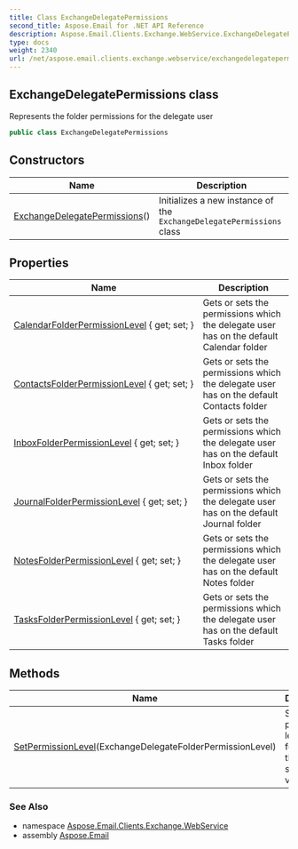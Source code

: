 ```yaml
---
title: Class ExchangeDelegatePermissions
second_title: Aspose.Email for .NET API Reference
description: Aspose.Email.Clients.Exchange.WebService.ExchangeDelegatePermissions class. Represents the folder permissions for the delegate user
type: docs
weight: 2340
url: /net/aspose.email.clients.exchange.webservice/exchangedelegatepermissions/
---
```

## ExchangeDelegatePermissions class

Represents the folder permissions for the delegate user

```csharp
public class ExchangeDelegatePermissions
```

## Constructors

| Name | Description |
| --- | --- |
| [ExchangeDelegatePermissions](exchangedelegatepermissions/)() | Initializes a new instance of the `ExchangeDelegatePermissions` class |

## Properties

| Name | Description |
| --- | --- |
| [CalendarFolderPermissionLevel](../../aspose.email.clients.exchange.webservice/exchangedelegatepermissions/calendarfolderpermissionlevel/) { get; set; } | Gets or sets the permissions which the delegate user has on the default Calendar folder |
| [ContactsFolderPermissionLevel](../../aspose.email.clients.exchange.webservice/exchangedelegatepermissions/contactsfolderpermissionlevel/) { get; set; } | Gets or sets the permissions which the delegate user has on the default Contacts folder |
| [InboxFolderPermissionLevel](../../aspose.email.clients.exchange.webservice/exchangedelegatepermissions/inboxfolderpermissionlevel/) { get; set; } | Gets or sets the permissions which the delegate user has on the default Inbox folder |
| [JournalFolderPermissionLevel](../../aspose.email.clients.exchange.webservice/exchangedelegatepermissions/journalfolderpermissionlevel/) { get; set; } | Gets or sets the permissions which the delegate user has on the default Journal folder |
| [NotesFolderPermissionLevel](../../aspose.email.clients.exchange.webservice/exchangedelegatepermissions/notesfolderpermissionlevel/) { get; set; } | Gets or sets the permissions which the delegate user has on the default Notes folder |
| [TasksFolderPermissionLevel](../../aspose.email.clients.exchange.webservice/exchangedelegatepermissions/tasksfolderpermissionlevel/) { get; set; } | Gets or sets the permissions which the delegate user has on the default Tasks folder |

## Methods

| Name | Description |
| --- | --- |
| [SetPermissionLevel](../../aspose.email.clients.exchange.webservice/exchangedelegatepermissions/setpermissionlevel/)(ExchangeDelegateFolderPermissionLevel) | Sets the permission level on all folders to the specified value |

### See Also

* namespace [Aspose.Email.Clients.Exchange.WebService](../../aspose.email.clients.exchange.webservice/)
* assembly [Aspose.Email](../../)


